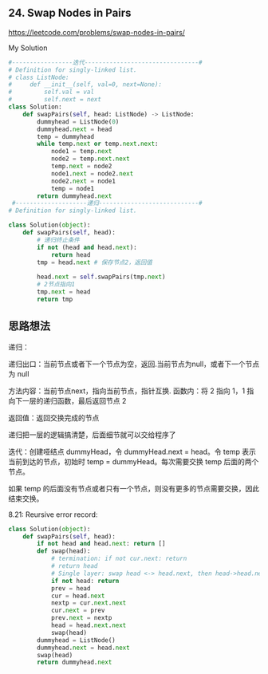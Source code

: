 ## 24. Swap Nodes in Pairs

https://leetcode.com/problems/swap-nodes-in-pairs/

My Solution

```python
#-----------------迭代--------------------------------#
# Definition for singly-linked list.
# class ListNode:
#     def __init__(self, val=0, next=None):
#         self.val = val
#         self.next = next
class Solution:
    def swapPairs(self, head: ListNode) -> ListNode:
        dummyhead = ListNode(0)
        dummyhead.next = head
        temp = dummyhead
        while temp.next or temp.next.next:
            node1 = temp.next
            node2 = temp.next.next
            temp.next = node2
            node1.next = node2.next
            node2.next = node1
            temp = node1
        return dummyhead.next
 #--------------------递归----------------------------#
# Definition for singly-linked list.

class Solution(object):
    def swapPairs(self, head):
        # 递归终止条件
        if not (head and head.next):
            return head
        tmp = head.next # 保存节点2，返回值
        
        head.next = self.swapPairs(tmp.next)
        # 2节点指向1
        tmp.next = head
        return tmp
```

## 思路想法
递归：

递归出口：当前节点或者下一个节点为空，返回.当前节点为null，或者下一个节点为 null

方法内容：当前节点next，指向当前节点，指针互换. 函数内：将 2 指向 1，1 指向下一层的递归函数，最后返回节点 2

返回值：返回交换完成的节点

递归把一层的逻辑搞清楚，后面细节就可以交给程序了

迭代：创建哑结点 dummyHead，令 dummyHead.next = head。令 temp 表示当前到达的节点，初始时 temp = dummyHead。每次需要交换 temp 后面的两个节点。

如果 temp 的后面没有节点或者只有一个节点，则没有更多的节点需要交换，因此结束交换。

8.21:
Reursive error record:
```python
class Solution(object):
    def swapPairs(self, head):
        if not head and head.next: return []
        def swap(head):
            # termination: if not cur.next: return 
            # return head
            # Single layer: swap head <-> head.next, then head->head.next.next
            if not head: return
            prev = head
            cur = head.next
            nextp = cur.next.next
            cur.next = prev
            prev.next = nextp
            head = head.next.next
            swap(head)
        dummyhead = ListNode()
        dummyhead.next = head.next
        swap(head)
        return dummyhead.next
```


